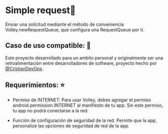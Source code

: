 # Simple request🧠
Enviar una solicitud mediante el método de conveniencia Volley.newRequestQueue, que configura una RequestQueue por ti.

## Caso de uso compatible: 🤖

Este proyecto desarrollado para un ambito personal y originalmente ser una retroalimentación entre desarrolladores de software, proyecto hecho por [@CristianDevOps](https://www.facebook.com/cristian.va.5688/).

## Requerimientos: ⭐

 - Permiso de INTERNET: Para usar Volley, debes agregar el permiso
   android.permission.INTERNET al manifiesto de tu app. Sin este
   permiso, tu app no podrá conectarse a la red.
   
 - Función de configuración de seguridad de la red. Permite que la app,
   personalize las opciones de seguridad de red de la app.
